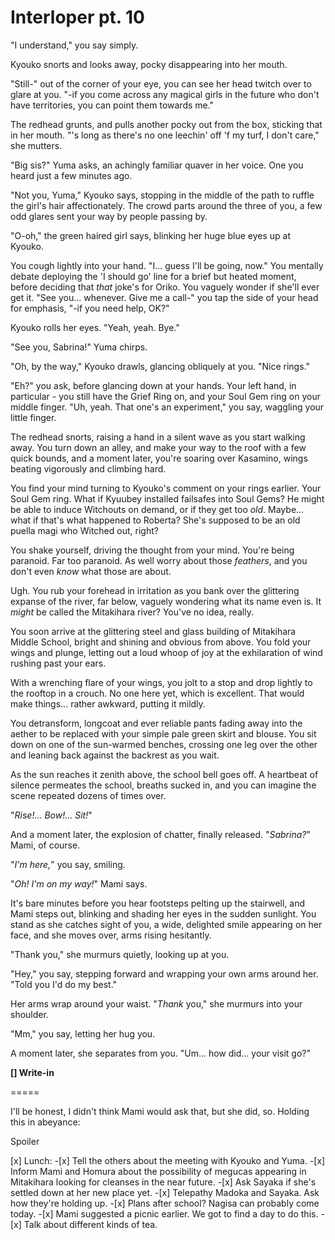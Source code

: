 # Interloper pt. 10

"I understand," you say simply.

Kyouko snorts and looks away, pocky disappearing into her mouth.

"Still-" out of the corner of your eye, you can see her head twitch over to glare at you. "-if you come across any magical girls in the future who don't have territories, you can point them towards me."

The redhead grunts, and pulls another pocky out from the box, sticking that in her mouth. "'s long as there's no one leechin' off 'f my turf, I don't care," she mutters.

"Big sis?" Yuma asks, an achingly familiar quaver in her voice. One you heard just a few minutes ago.

"Not you, Yuma," Kyouko says, stopping in the middle of the path to ruffle the girl's hair affectionately. The crowd parts around the three of you, a few odd glares sent your way by people passing by.

"O-oh," the green haired girl says, blinking her huge blue eyes up at Kyouko.

You cough lightly into your hand. "I... guess I'll be going, now." You mentally debate deploying the 'I should go' line for a brief but heated moment, before deciding that *that* joke's for Oriko. You vaguely wonder if she'll ever get it. "See you... whenever. Give me a call-" you tap the side of your head for emphasis, "-if you need help, OK?"

Kyouko rolls her eyes. "Yeah, yeah. Bye."

"See you, Sabrina!" Yuma chirps.

"Oh, by the way," Kyouko drawls, glancing obliquely at you. "Nice rings."

"Eh?" you ask, before glancing down at your hands. Your left hand, in particular - you still have the Grief Ring on, and your Soul Gem ring on your middle finger. "Uh, yeah. That one's an experiment," you say, waggling your little finger.

The redhead snorts, raising a hand in a silent wave as you start walking away. You turn down an alley, and make your way to the roof with a few quick bounds, and a moment later, you're soaring over Kasamino, wings beating vigorously and climbing hard.

You find your mind turning to Kyouko's comment on your rings earlier. Your Soul Gem ring. What if Kyuubey installed failsafes into Soul Gems? He might be able to induce Witchouts on demand, or if they get too *old*. Maybe... what if that's what happened to Roberta? She's supposed to be an old puella magi who Witched out, right?

You shake yourself, driving the thought from your mind. You're being paranoid. Far too paranoid. As well worry about those *feathers*, and you don't even *know* what those are about.

Ugh. You rub your forehead in irritation as you bank over the glittering expanse of the river, far below, vaguely wondering what its name even is. It *might* be called the Mitakihara river? You've no idea, really.

You soon arrive at the glittering steel and glass building of Mitakihara Middle School, bright and shining and obvious from above. You fold your wings and plunge, letting out a loud whoop of joy at the exhilaration of wind rushing past your ears.

With a wrenching flare of your wings, you jolt to a stop and drop lightly to the rooftop in a crouch. No one here yet, which is excellent. That would make things... rather awkward, putting it mildly.

You detransform, longcoat and ever reliable pants fading away into the aether to be replaced with your simple pale green skirt and blouse. You sit down on one of the sun-warmed benches, crossing one leg over the other and leaning back against the backrest as you wait.

As the sun reaches it zenith above, the school bell goes off. A heartbeat of silence permeates the school, breaths sucked in, and you can imagine the scene repeated dozens of times over.

"*Rise!... Bow!... Sit!*"

And a moment later, the explosion of chatter, finally released. "*Sabrina?*" Mami, of course.

"*I'm here,*" you say, smiling.

"*Oh! I'm on my way!*" Mami says.

It's bare minutes before you hear footsteps pelting up the stairwell, and Mami steps out, blinking and shading her eyes in the sudden sunlight. You stand as she catches sight of you, a wide, delighted smile appearing on her face, and she moves over, arms rising hesitantly.

"Thank you," she murmurs quietly, looking up at you.

"Hey," you say, stepping forward and wrapping your own arms around her. "Told you I'd do my best."

Her arms wrap around your waist. "*Thank* you," she murmurs into your shoulder.

"Mm," you say, letting her hug you.

A moment later, she separates from you. "Um... how did... your visit go?"

**\[] Write-in**

\=====​

I'll be honest, I didn't think Mami would ask that, but she did, so. Holding this in abeyance:

Spoiler

\[x] Lunch:
-\[x] Tell the others about the meeting with Kyouko and Yuma.
-\[x] Inform Mami and Homura about the possibility of megucas appearing in Mitakihara looking for cleanses in the near future.
-\[x] Ask Sayaka if she's settled down at her new place yet.
-\[x] Telepathy Madoka and Sayaka. Ask how they're holding up.
-\[x] Plans after school? Nagisa can probably come today.
-\[x] Mami suggested a picnic earlier. We got to find a day to do this.
-\[x] Talk about different kinds of tea.
